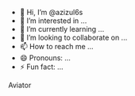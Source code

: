 - 👋 Hi, I’m @azizul6s
- 👀 I’m interested in ...
- 🌱 I’m currently learning ...
- 💞️ I’m looking to collaborate on ...
- 📫 How to reach me ...
- 😄 Pronouns: ...
- ⚡ Fun fact: ...

<!---
azizul6s/azizul6s is a ✨ special ✨ repository because its `README.md` (this file) appears on your GitHub profile.
You can click the Preview link to take a look at your changes.
---> Aviator 
